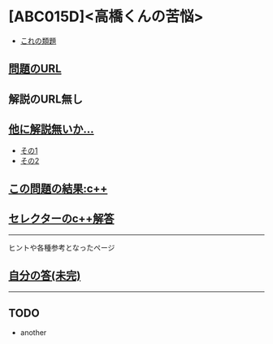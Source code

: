 # \[ABC015D\]\<高橋くんの苦悩\>

* [これの類題](https://qiita.com/drken/items/dc53c683d6de8aeacf5a#d-%E5%95%8F%E9%A1%8C---knapsack-1)

## [問題のURL](https://atcoder.jp/contests/abc015/tasks/abc015_4)

## 解説のURL無し

## [他に解説無いか…](https://www.google.com/search?q=ABC015D&oq=ABC015D&aqs=chrome..69i57j69i60l2.5218j0j15&sourceid=chrome&ie=UTF-8)

* [その1](https://qiita.com/sifi_border/items/8b8a802c7e95d5bb71f1)
* [その2](https://mmxsrup.hatenablog.com/entry/2016/09/18/230648)

## [この問題の結果:c++](https://atcoder.jp/contests/abc015/submissions?f.Task=abc015_4&f.LanguageName=C%2B%2B&f.Status=AC&f.User=)

## [セレクターのc++解答](https://atcoder.jp/contests/abc015/submissions/1101781)

<!---- 「問題の結果の見方」
 PROBLEMS→問題番号一覧→回答者数→accepted＋言語をセレクトする 

 ---->

-----
ヒントや各種参考となったページ

## [自分の答(未完)](https://atcoder.jp/)

-----

## TODO

* another
